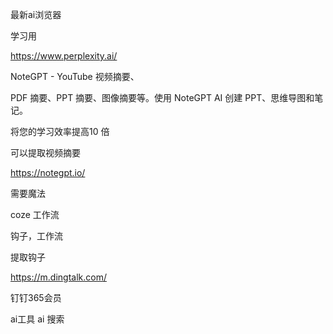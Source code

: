 
最新ai浏览器

学习用

https://www.perplexity.ai/



NoteGPT - YouTube 视频摘要、


PDF 摘要、PPT 摘要、图像摘要等。使用 NoteGPT AI 创建 PPT、思维导图和笔记。

将您的学习效率提高10 倍

可以提取视频摘要



https://notegpt.io/




需要魔法


coze    工作流 


钩子，工作流

提取钩子



https://m.dingtalk.com/


钉钉365会员

ai工具    ai 搜索





